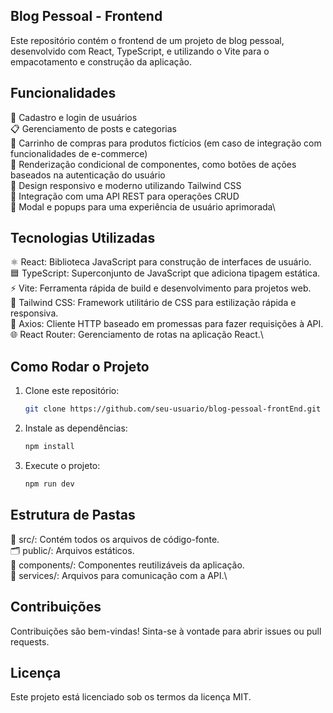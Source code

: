 ## Blog Pessoal - Frontend
Este repositório contém o frontend de um projeto de blog pessoal, desenvolvido com React, TypeScript, e utilizando o Vite para o empacotamento e construção da aplicação.

## Funcionalidades
📝 Cadastro e login de usuários\
📋 Gerenciamento de posts e categorias\
🛒 Carrinho de compras para produtos fictícios (em caso de integração com funcionalidades de e-commerce)\
🔄 Renderização condicional de componentes, como botões de ações baseados na autenticação do usuário\
📱 Design responsivo e moderno utilizando Tailwind CSS\
🔗 Integração com uma API REST para operações CRUD\
💬 Modal e popups para uma experiência de usuário aprimorada\

## Tecnologias Utilizadas
⚛️ React: Biblioteca JavaScript para construção de interfaces de usuário.\
🟦 TypeScript: Superconjunto de JavaScript que adiciona tipagem estática.\
⚡ Vite: Ferramenta rápida de build e desenvolvimento para projetos web.\
🎨 Tailwind CSS: Framework utilitário de CSS para estilização rápida e responsiva.\
📡 Axios: Cliente HTTP baseado em promessas para fazer requisições à API.\
🌐 React Router: Gerenciamento de rotas na aplicação React.\


## Como Rodar o Projeto

1. Clone este repositório:
   ```bash
   git clone https://github.com/seu-usuario/blog-pessoal-frontEnd.git

2. Instale as dependências:   
   ```bash
   npm install

3. Execute o projeto:   
   ```bash
   npm run dev

## Estrutura de Pastas
📂 src/: Contém todos os arquivos de código-fonte.\
🗂️ public/: Arquivos estáticos.\
🧩 components/: Componentes reutilizáveis da aplicação.\
🔧 services/: Arquivos para comunicação com a API.\

## Contribuições
Contribuições são bem-vindas! Sinta-se à vontade para abrir issues ou pull requests.

## Licença
Este projeto está licenciado sob os termos da licença MIT.

